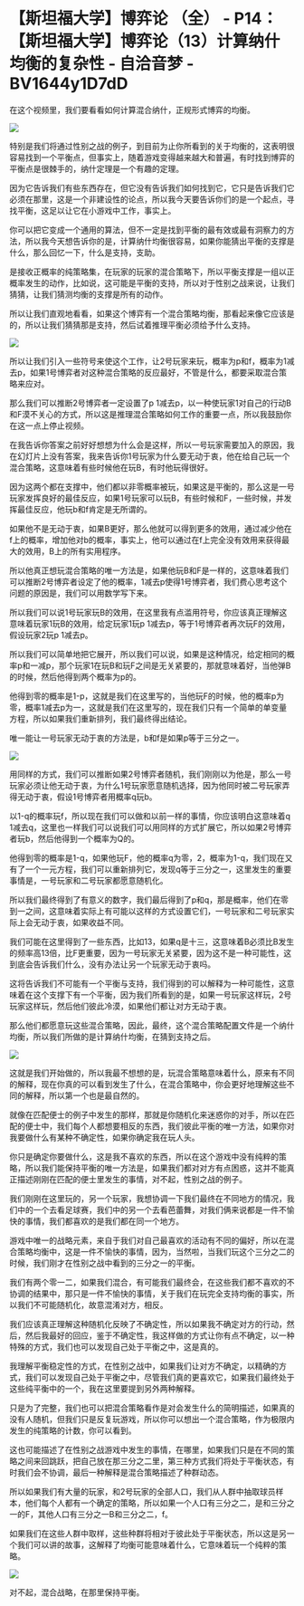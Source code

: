 # 【斯坦福大学】博弈论 （全） - P14：【斯坦福大学】博弈论（13）计算纳什均衡的复杂性 - 自洽音梦 - BV1644y1D7dD

在这个视频里，我们要看看如何计算混合纳什，正规形式博弈的均衡。

![](img/67cd5b3a2038165efee85788e8172817_1.png)

特别是我们将通过性别之战的例子，到目前为止你所看到的关于均衡的，这表明很容易找到一个平衡点，但事实上，随着游戏变得越来越大和普遍，有时找到博弈的平衡点是很棘手的，纳什定理是一个有趣的定理。

因为它告诉我们有些东西存在，但它没有告诉我们如何找到它，它只是告诉我们它必须在那里，这是一个非建设性的论点，所以我今天要告诉你们的是一个起点，寻找平衡，这足以让它在小游戏中工作，事实上。

你可以把它变成一个通用的算法，但不一定是找到平衡的最有效或最有洞察力的方法，所以我今天想告诉你的是，计算纳什均衡很容易，如果你能猜出平衡的支撑是什么，那么回忆一下，什么是支持，支助。

是接收正概率的纯策略集，在玩家的玩家的混合策略下，所以平衡支撑是一组以正概率发生的动作，比如说，这可能是平衡的支持，所以对于性别之战来说，让我们猜猜，让我们猜测均衡的支撑是所有的动作。

所以让我们直观地看看，如果这个博弈有一个混合策略均衡，那看起来像它应该是的，所以让我们猜猜那是支持，然后试着推理平衡必须给予什么支持。



![](img/67cd5b3a2038165efee85788e8172817_3.png)

所以让我们引入一些符号来使这个工作，让2号玩家来玩，概率为p和f，概率为1减去p，如果1号博弈者对这种混合策略的反应最好，不管是什么，都要采取混合策略来应对。

那么我们可以推断2号博弈者一定设置了p 1减去p，以一种使玩家1对自己的行动B和F漠不关心的方式，所以这是推理混合策略如何工作的重要一点，所以我鼓励你在这一点上停止视频。

在我告诉你答案之前好好想想为什么会是这样，所以一号玩家需要加入的原因，我在幻灯片上没有答案，我来告诉你1号玩家为什么要无动于衷，他在给自己玩一个混合策略，这意味着有些时候他在玩B，有时他玩得很好。

因为这两个都在支撑中，他们都以非零概率被玩，如果这是平衡的，那么这是一号玩家发挥良好的最佳反应，如果1号玩家可以玩B，有些时候和F，一些时候，并发挥最佳反应，他玩b和f肯定是无所谓的。

如果他不是无动于衷，如果B更好，那么他就可以得到更多的效用，通过减少他在f上的概率，增加他对b的概率，事实上，他可以通过在f上完全没有效用来获得最大的效用，B上的所有实用程序。

所以他真正想玩混合策略的唯一方法是，如果他玩B和F是一样的，这意味着我们可以推断2号博弈者设定了他的概率，1减去p使得1号博弈者，我们费心思考这个问题的原因是，我们可以用数学写下来。

所以我们可以说1号玩家玩B的效用，在这里我有点滥用符号，你应该真正理解这意味着玩家1玩B的效用，给定玩家1玩p 1减去p，等于1号博弈者再次玩F的效用，假设玩家2玩p 1减去p。

所以我们可以简单地把它展开，所以我们可以说，如果是这种情况，给定相同的概率p和一减p，那个玩家1在玩B和玩F之间是无关紧要的，那就意味着好，当他弹B的时候，然后他得到两个概率为p的。

他得到零的概率是1-p，这就是我们在这里写的，当他玩F的时候，他的概率p为零，概率1减去p为一，这就是我们在这里写的，现在我们只有一个简单的单变量方程，所以如果我们重新排列，我们最终得出结论。

唯一能让一号玩家无动于衷的方法是，b和f是如果p等于三分之一。

![](img/67cd5b3a2038165efee85788e8172817_5.png)

用同样的方式，我们可以推断如果2号博弈者随机，我们刚刚以为他是，那么一号玩家必须让他无动于衷，为什么1号玩家愿意随机选择，因为他同时被二号玩家弄得无动于衷，假设1号博弈者用概率q玩b。

以1-q的概率玩f，所以现在我们可以做和以前一样的事情，你应该明白这意味着q 1减去q，这里也一样我们可以说我们可以用同样的方式扩展它，所以如果2号博弈者玩b，然后他得到一个概率为Q的。

他得到零的概率是1-q，如果他玩F，他的概率q为零，2，概率为1-q，我们现在又有了一个一元方程，我们可以重新排列它，发现q等于三分之一，这里发生的重要事情是，一号玩家和二号玩家都愿意随机化。

所以我们最终得到了有意义的数字，我们最后得到了p和q，那是概率，他们在零到一之间，这意味着实际上有可能以这样的方式设置它们，一号玩家和二号玩家实际上会无动于衷，如果收益不同。

我们可能在这里得到了一些东西，比如13，如果q是十三，这意味着B必须比B发生的频率高13倍，比F更重要，因为一号玩家无关紧要，因为这不是一种可能性，这到底会告诉我们什么，没有办法让另一个玩家无动于衷吗。

这将告诉我们不可能有一个平衡与支持，我们得到的可以解释为一种可能性，这意味着在这个支撑下有一个平衡，因为我们所看到的是，如果一号玩家这样玩，2号玩家这样玩，然后他们彼此冷漠，如果他们都让对方无动于衷。

那么他们都愿意玩这些混合策略，因此，最终，这个混合策略配置文件是一个纳什均衡，所以我们所做的是计算纳什均衡，在猜到支持之后。



![](img/67cd5b3a2038165efee85788e8172817_7.png)

这就是我们开始做的，所以我最不想想的是，玩混合策略意味着什么，原来有不同的解释，现在你真的可以看到发生了什么，在混合策略中，你会更好地理解这些不同的解释，所以第一个也是最自然的。

就像在匹配便士的例子中发生的那样，那就是你随机化来迷惑你的对手，所以在匹配的便士中，我们每个人都想要相反的东西，我们彼此平衡的唯一方法，如果你对我要做什么有某种不确定性，如果你确定我在玩人头。

你只是确定你要做什么，这是我不喜欢的东西，所以在这个游戏中没有纯粹的策略，所以我们能保持平衡的唯一方法是，如果我们都对对方有点困惑，这并不能真正描述刚刚在匹配的便士里发生的事情，对不起，性别之战的例子。

我们刚刚在这里玩的，另一个玩家，我想协调一下我们最终在不同地方的情况，我们中的一个去看足球赛，我们中的另一个去看芭蕾舞，对我们俩来说都是一件不愉快的事情，我们都喜欢的是我们都在同一个地方。

游戏中唯一的战略元素，来自于我们对自己最喜欢的活动有不同的偏好，所以在混合策略均衡中，这是一件不愉快的事情，因为，当然啦，当我们玩这个三分之二的时候，我们刚才在性别之战中看到的三分之一的平衡。

我们有两个零一二，如果我们混合，有可能我们最终会，在这些我们都不喜欢的不协调的结果中，那只是一件不愉快的事情，关于我们在玩完全支持均衡的事实，所以我们不可能随机化，故意混淆对方，相反。

我们应该真正理解这种随机化反映了不确定性，所以如果我不确定对方的行动，然后，然后我最好的回应，鉴于不确定性，我这样做的方式让你有点不确定，以一种特殊的方式，我们也可以发现自己处于平衡之中，这是真的。

我理解平衡稳定性的方式，在性别之战中，如果我们让对方不确定，以精确的方式，我们可以发现自己处于平衡之中，尽管我们真的更喜欢它，如果我们最终处于这些纯平衡中的一个，我在这里要提到另外两种解释。

只是为了完整，我们也可以把混合策略看作是对会发生什么的简明描述，如果真的没有人随机，但我们只是反复玩游戏，所以你可以想出一个混合策略，作为极限内发生的纯策略的计数，你可以看到。

这也可能描述了在性别之战游戏中发生的事情，在哪里，如果我们只是在不同的策略之间来回跳跃，把自己放在那三分之二里，第三种方式我们将处于平衡状态，有时我们会不协调，最后一种解释是混合策略描述了种群动态。

所以如果我们有大量的玩家，和2号玩家的全部人口，我们从人群中抽取球员样本，他们每个人都有一个确定的策略，所以如果一个人口有三分之二，是和三分之一的F，其他人口有三分之一B和三分之二，f。

如果我们在这些人群中取样，这些种群将相对于彼此处于平衡状态，所以这是另一个我们可以讲的故事，这解释了均衡可能意味着什么，它意味着玩一个纯粹的策略。



![](img/67cd5b3a2038165efee85788e8172817_9.png)

对不起，混合战略，在那里保持平衡。